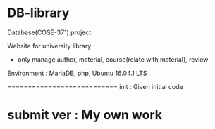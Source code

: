 # DB-library
Database(COSE-371) project

Website for university library
- only manage author, material, course(relate with material), review

Environment : MariaDB, php, Ubuntu 16.04.1 LTS

===========================
init : Given initial code

submit ver : My own work
===========================
